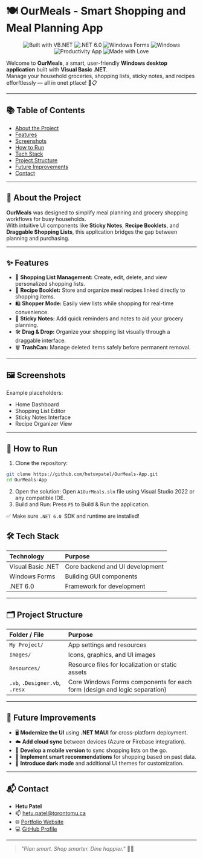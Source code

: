 # 🍽️ OurMeals - Smart Shopping and Meal Planning App

<p align="center">
  <img src="https://img.shields.io/badge/Built%20With-VB.NET-blueviolet?style=for-the-badge&logo=visual-studio" alt="Built with VB.NET" />
  <img src="https://img.shields.io/badge/Framework-.NET%206.0-blue?style=for-the-badge&logo=dotnet" alt=".NET 6.0" />
  <img src="https://img.shields.io/badge/Windows%20Forms-GUI-lightgrey?style=for-the-badge&logo=windows" alt="Windows Forms" />
  <img src="https://img.shields.io/badge/Platform-Windows-0078D7?style=for-the-badge&logo=windows" alt="Windows" />
  <img src="https://img.shields.io/badge/Category-Productivity%20App-yellowgreen?style=for-the-badge" alt="Productivity App" />
  <img src="https://img.shields.io/badge/Made%20With-%E2%9D%A4-red?style=for-the-badge" alt="Made with Love" />
</p>


Welcome to **OurMeals**, a smart, user-friendly **Windows desktop application** built with **Visual Basic .NET**.  
Manage your household groceries, shopping lists, sticky notes, and recipes efforftlessly — all in onet ptlace! 🛒📋

---

## 📚 Table of Contents

- [About the Project](#-about-the-project)
- [Features](#-features)
- [Screenshots](#-screenshots)
- [How to Run](#-how-to-run)
- [Tech Stack](#-tech-stack)
- [Project Structure](#-project-structure)
- [Future Improvements](#-future-improvements)
- [Contact](#-contact)

---

## 🧩 About the Project

**OurMeals** was designed to simplify meal planning and grocery shopping workflows for busy households.  
With intuitive UI components like **Sticky Notes**, **Recipe Booklets**, and **Draggable Shopping Lists**, this application bridges the gap between planning and purchasing.

---

## ✨ Features

- 🛒 **Shopping List Management:** Create, edit, delete, and view personalized shopping lists.
- 📖 **Recipe Booklet:** Store and organize meal recipes linked directly to shopping items.
- 🛍️ **Shopper Mode:** Easily view lists while shopping for real-time convenience.
- 📝 **Sticky Notes:** Add quick reminders and notes to aid your grocery planning.
- 🛠️ **Drag & Drop:** Organize your shopping list visually through a draggable interface.
- 🗑️ **TrashCan:** Manage deleted items safely before permanent removal.

---

## 🖼️ Screenshots



Example placeholders:
- Home Dashboard
- Shopping List Editor
- Sticky Notes Interface
- Recipe Organizer View

---

## 🚀 How to Run

1. Clone the repository:
```bash
git clone https://github.com/hetuvpatel/OurMeals-App.git
cd OurMeals-App
```
2. Open the solution:
Open `A1OurMeals.sln` file using Visual Studio 2022 or any compatible IDE.
3. Build and Run:
Press `F5` to Build & Run the application.

✅ Make sure `.NET 6.0 `SDK and runtime are installed!

## 🛠️ Tech Stack

| Technology         | Purpose                         |
|:-------------------|:---------------------------------|
| Visual Basic .NET  | Core backend and UI development  |
| Windows Forms      | Building GUI components          |
| .NET 6.0           | Framework for development        |

---

## 🗂️ Project Structure

| Folder / File                | Purpose |
|:------------------------------|:--------|
| `My Project/`                 | App settings and resources |
| `Images/`                     | Icons, graphics, and UI images |
| `Resources/`                  | Resource files for localization or static assets |
| `.vb`, `.Designer.vb`, `.resx` | Core Windows Forms components for each form (design and logic separation) |

---

## 🔮 Future Improvements

- 🖥️ **Modernize the UI** using **.NET MAUI** for cross-platform deployment.
- ☁️ **Add cloud sync** between devices (Azure or Firebase integration).
- 📲 **Develop a mobile version** to sync shopping lists on the go.
- 🧠 **Implement smart recommendations** for shopping based on past data.
- 🎨 **Introduce dark mode** and additional UI themes for customization.

---

## 📬 Contact

- **Hetu Patel**
- 📫 [hetu.patel@torontomu.ca](mailto:hetu.patel@torontomu.ca)
- 🌐 [Portfolio Website](https://hetuvpatel.github.io/hetu-patel-portfolio/)
- 💻 [GitHub Profile](https://github.com/Patel-Hetu)

---

> _"Plan smart. Shop smarter. Dine happier."_ 🍴🛒
